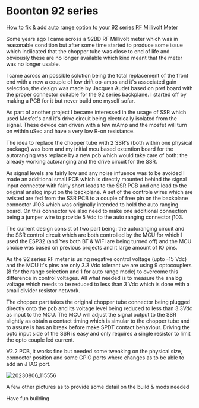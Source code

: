 # Boonton 92 series

<ins>How to fix & add auto range option to your 92 series RF Millivolt Meter</ins>

Some years ago I came across a 92BD RF Millivolt meter which was in reasonable condition
but after some time started to produce some issue which indiicated that the chopper tube
was close to end of life and obviously these are no longer available which kind meant that
the meter was no longer usable.

I came across an possible solution being the total replacement of the front end with a new
a couple of low drift op-amps and it's associated gain selection, the design was made by
Jacques Audet based on pref board with the proper connector suitable for the 92 series backplane.
I started off by making a PCB for it but never build one myself sofar.

As part of another project I became interessed in the usage of SSR which used Mosfet's and
it's drive circuit being electrically isolated from the signal. These device can driven with
a few mAmp and the mosfet will turn on within uSec and have a very low R-on resistance.

The idea to replace the chopper tube with 2 SSR's (both within one physical package) was born
and my initial mcu based extention board for the autoranging was replace by a new pcb which
would take care of both: the already working autoranging and the drive circuit for the SSR.

As signal levels are fairly low and any noise infuence was to be avoided I made an additional
small PCB which is directly mounted behind the signal input connector with fairly short leads 
to the SSR PCB and one lead to the original analog input on the backplane.
A set of the controle wires which are twisted are fed from the SSR PCB to a couple of free pin
on the backplane connector J103 which was originally intended to hold the auto ranging board.
On this connector we also need to make one additional connection being a jumper wire to provide
5 Vdc to the auto ranging connector j103.

The current design consist of two part being: the autoranging circuit and the SSR control circuit
which are both controlled by the MCU for which I used the ESP32 (and Yes both BT & WiFi are being
turned off) and the MCU choice was based on previous projects and it large amount of IO pins.

As the 92 series RF meter is using negative control voltage (upto -15 Vdc) and the MCU it's pins
are only 3.3 Vdc tolerant we are using 9 optocouplers (8 for the range selection and 1 for auto
range mode) to overcome this difference in control voltages. All what needed is to measure the
analog voltage which needs to be reduced to less than 3 Vdc which is done with a small divider
resistor network.

The chopper part takes the original chopper tube connector being plugged directly onto the pcb and
its voltage level being reduced to less than 3.3Vdc as input to the MCU. The MCU will adjust the signal
output to the SSR slightly as obtain a contact timing which is simular to the chopper tube and to
assure is has an break before make SPDT contact behaviour. Driving the opto input side of  the SSR
is easy and only requires a single resistor to limit the opto couple led current.

V2.2 PCB, it works fine but needed some tweaking on the physical size, connector position and some
GPIO ports where changes as to be able to add an JTAG port.

![20230806_115556](https://github.com/ph-wheels/Boonton_92BD/assets/10708995/48fdfadd-2625-4f61-920f-065d6dd4d30e)

A few other pictures as to provide some detail on the build & mods needed

Have fun building
